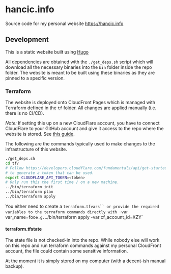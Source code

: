 # hancic.info

Source code for my personal website https://hancic.info

## Development

This is a static website built using [Hugo](https://gohugo.io/)

All dependencies are obtained with the `./get_deps.sh` script which will download all the
necessary binaries into the `bin` folder inside the repo folder. The website is meant to
be built using these binaries as they are pinned to a specific version.

### Terraform
The website is deployed onto CloudFront Pages which is managed with Terraform defined
in the `tf` folder. All changes are applied manually (i.e. there is no CI/CD).

_Note:_ If setting this up on a new CloudFlare account, you have to connect CloudFlare to
your GitHub account and give it access to the repo where the website is stored. See
[this guide](https://developers.cloudflare.com/pages/get-started/guide/#connect-your-git-provider-to-pages).

The following are the commands typically used to make changes to the infrastructure of 
this website.

```bash
./get_deps.sh
cd tf/
# Follow https://developers.cloudflare.com/fundamentals/api/get-started/create-token/
# to generate a token that can be used.
export CLOUDFLARE_API_TOKEN=<token>
# Only run this the first time / on a new machine.
../bin/terraform init
../bin/terraform plan
../bin/terraform apply
```

You either need to create a `terraform.tfvars`` or provide the required variables
to the terraform commands directly with `-var var_name=foo` e.g. `../bin/terraform apply -var cf_account_id=XZY`

#### terraform.tfstate

The state file is not checked-in into the repo. While nobody else will work on this repo and
run terraform commands against my personal CloudFront account, the file could contain some
sensitive information.

At the moment it is simply stored on my computer (with a decent-ish manual backup).
